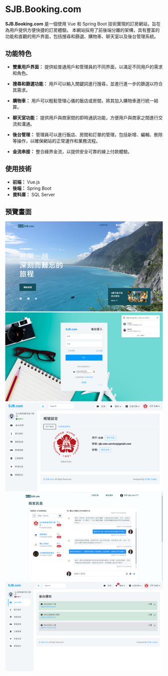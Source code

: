 # SJB.Booking.com

**SJB.Booking.com** 是一個使用 Vue 和 Spring Boot 技術實現的訂房網站，旨在為用戶提供方便快捷的訂房體驗。
本網站採用了前後端分離的架構，具有豐富的功能和直觀的用戶界面，包括搜尋和篩選、購物車、聊天室以及後台管理系統。

## 功能特色

- **雙重用戶界面：** 提供給普通用戶和管理員的不同界面，以滿足不同用戶的需求和角色。
  
- **搜尋和篩選功能：** 用戶可以輸入關鍵詞進行搜尋，並進行進一步的篩選以符合其需求。
  
- **購物車：** 用戶可以輕鬆管理心儀的飯店或房間，將其加入購物車進行統一結算。
  
- **聊天室功能：** 提供用戶與商家間的即時通訊功能，方便用戶與商家之間進行交流和溝通。
  
- **後台管理：** 管理員可以進行飯店、房間和訂單的管理，包括新增、編輯、刪除等操作，以確保網站的正常運作和業務流程。

- **金流串接：** 整合綠界金流，以提供安全可靠的線上付款體驗。

## 使用技術

- **前端：** Vue.js
- **後端：** Spring Boot
- **資料庫：** SQL Server

## 預覽畫面
![SJB-booking截圖1](https://github.com/hank-1017/SJB-Booking-Project/blob/main/website-screenshot/1.png)
![SJB-booking截圖2](https://github.com/hank-1017/SJB-Booking-Project/blob/main/website-screenshot/2.png)
![SJB-booking截圖3](https://github.com/hank-1017/SJB-Booking-Project/blob/main/website-screenshot/3.png)
![SJB-booking截圖4](https://github.com/hank-1017/SJB-Booking-Project/blob/main/website-screenshot/4.png)
![SJB-booking截圖5](https://github.com/hank-1017/SJB-Booking-Project/blob/main/website-screenshot/7.png)

